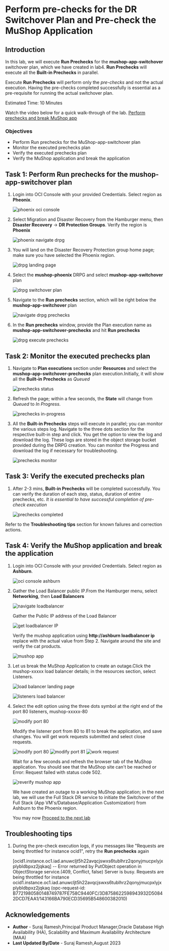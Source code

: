 # Perform pre-checks for the DR Switchover Plan and Pre-check the MuShop Application

## Introduction

In this lab, we will execute **Run Prechecks** for the **mushop-app-switchover** switchover plan, which we have created in lab4. **Run Prechecks**
will execute all the **Built-in Prechecks** in parallel.

Execute **Run Prechecks**  will perform only the *pre-checks* and not the actual execution. Having the pre-checks completed successfully is essential as a pre-requisite for running the actual switchover plan.

Estimated Time: 10 Minutes

Watch the video below for a quick walk-through of the lab.
[Perform prechecks and break MuShop app](videohub:1_s9w4sbtk)

### Objectives

- Perform Run prechecks for the MuShop-app-switchover  plan
- Monitor the executed prechecks plan
- Verify the executed prechecks plan
- Verify the MuShop application and break the application

## Task 1: Perform Run prechecks for the mushop-app-switchover plan

1.  Login into OCI Console with your provided Credentials. Select region as **Pheonix**.

    ![phoenix oci console](./images/phoenix-region-new.png)

2.  Select Migration and Disaster Recovery from the Hamburger menu, then **Disaster Recovery** -> **DR Protection Groups**. Verify the region is **Phoenix**

    ![phoenix navigate drpg](./images/phoenix-drpgpage-new.png)

3.  You will land on the Disaster Recovery Protection group home page; make sure you have selected the Phoenix region.

    ![drpg landing page](./images/drpg-status-phoenix-new.png)

4.  Select the **mushop-phoenix** DRPG and select **mushop-app-switchover** plan

    ![drpg switchover plan](./images/phoenix-drplan-created-new.png)

5.  Navigate to the **Run prechecks** section, which will be right below the **mushop-app-switchover** plan

    ![navigate drpg prechecks](./images/phoenix-run-prechecks-new.png)

6.  In the **Run prechecks** window, provide the Plan execution name as **mushop-app-switchover-prechecks** and hit **Run prechecks**

    ![drpg execute prechecks](./images/phoenix-execute-prechecks-new.png)

## Task 2: Monitor the executed prechecks plan

1.  Navigate to **Plan executions** section under **Resources** and select the **mushop-app-switchover-prechecks** plan execution.Initially, it will show all the **Built-in Prechecks** as *Queued*

    ![prechecks status](./images/phoenix-execute-queued-new.png)

2.  Refresh the page; within a few seconds, the **State** will change from *Queued* to *In Progress*.

    ![prechecks in-progress](./images/phoenix-execute-inprogress-new.png)

3.  All the **Built-in Prechecks**  steps will execute in parallel; you can monitor the various steps log. Navigate to the three dots section for the respective built-in step and click. You get the option to view the log and download the log. These logs are stored in the object storage bucket provided during the DRPG creation. You can monitor the Progress and download the log if necessary for troubleshooting.

    ![prechecks monitor](./images/phoenix-execute-monitor-new.png)

## Task 3: Verify the executed prechecks plan

1. After 2-3 mins, **Built-in Prechecks**  will be completed successfully. You can verify the duration of each step, status, duration of entire prechecks, etc. *It is essential to have successful completion of pre-check execution*

    ![prechecks completed](./images/phoenix-execute-done-new.png)

Refer to the **Troubleshooting tips** section for known failures and correction actions.

## Task 4: Verify the MuShop application and break the application

1.  Login into OCI Console with your provided Credentials. Select region as **Ashburn**.

    ![oci console ashburn](./images/ashburn-region-new.png)
  
2.  Gather the Load Balancer public IP.From the Hamburger menu, select **Networking**, then **Load Balancers**
  
    ![navigate loadbalancer](./images/ashburn-loadbalancer-navigate-new.png)

    Gather the Public IP address of the Load Balancer

     ![get loadbalancer IP](./images/ashburn-loadbalancer-ip-new.png)

    Verify the mushop application using **http://ashburn loadbalancer ip**
    replace with the actual value from Step 2. Navigate around the site and verify the cat products.

    ![mushop app](./images/mushop-app-new.png)

3.  Let us break the MuShop Application to create an outage.Click the mushop-xxxxx load balancer details; in the resources section, select Listeners.

    ![load balancer landing page](./images/loadbalancer-ash-new.png)

    ![listeners load balancer](./images/loadbalancer-listeners-new.png)

4.  Select the edit option using the three dots symbol at the right end of the port 80 listeners, mushop-xxxxx-80

    ![modify port 80](./images/port80-edit-new.png)

    Modify the listener port from 80 to 81 to break the application, and save changes. You will get work requests submitted and select close requests.

    ![modify port 80](./images/port80-edit1-new.png)
    ![modify port 81](./images/port81-edit-new.png)
    ![work request](./images/workrequest-listener-new.png)

    Wait for a few seconds and refresh the browser tab of the MuShop application. You should see that the MuShop site can't be reached or Error: Request failed with status code 502. 

    ![reverify mushop app](./images/mushop-broken-new.png)

    We have created an outage to a working MuShop application; in the next lab, we will use the Full Stack DR service to initiate the Switchover of the Full Stack (App VM's/Database/Application Customization) from Ashburn to the Phoenix region.

    You may now [Proceed to the next lab](#next)

## Troubleshooting tips

1.  During the pre-check execution logs, if you messages like "Requests are being throttled for instance ocid1", retry the **Run prechecks** again

    [ocid1.instance.oc1.iad.anuwcljt5h22avqcjswxs6tublhrz2qonyjmucpxlyjxplybldbpxz2jqkaq] -- Error returned by PutObject operation in ObjectStorage service.(409, Conflict, false) Server is busy. Requests are being throttled for instance ocid1.instance.oc1.iad.anuwcljt5h22avqcjswxs6tublhrz2qonyjmucpxlyjxplybldbpxz2jqkaq (opc-request-id: B7721980580148749787FE758C9440FC/3D8758622598943932D50842DCD7EAA1/143166BA790ECD35695B548600382010)

## Acknowledgements

- **Author** - Suraj Ramesh,Principal Product Manager,Oracle Database High Availability (HA), Scalability and Maximum Availability Architecture (MAA)
- **Last Updated By/Date** - Suraj Ramesh,August 2023
